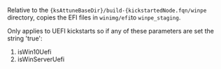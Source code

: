 Relative to the `{ksAttuneBaseDir}/build-{kickstartedNode.fqn/winpe` directory, copies the EFI files in `winimg/efi`to `winpe_staging`.

Only applies to UEFI kickstarts so if any of these parameters are set the string 'true':

1. isWin10Uefi
2. isWinServerUefi
